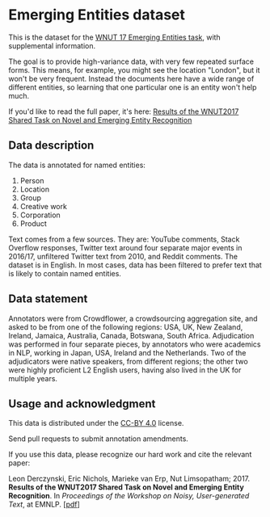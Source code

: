 # Emerging Entities dataset

This is the dataset for the [WNUT 17 Emerging Entities task](https://noisy-text.github.io/2017/emerging-rare-entities.html), with supplemental information. 

The goal is to provide high-variance data, with very few repeated surface forms. This means, for example, you might see the location "London", but it won't be very frequent. Instead the documents here have a wide range of different entities, so learning that one particular one is an entity won't help much. 

If you'd like to read the full paper, it's here: [Results of the WNUT2017 Shared Task on Novel and Emerging Entity Recognition](http://www.derczynski.com/sheffield/papers/emerging-wnut.pdf)

## Data description

The data is annotated for named entities: 

1. Person
1. Location
1. Group
1. Creative work
1. Corporation
1. Product

Text comes from a few sources. They are: YouTube comments, Stack Overflow responses, Twitter text around four separate major events in 2016/17, unfiltered Twitter text from 2010, and Reddit comments. The dataset is in English. In most cases, data has been filtered to prefer text that is likely to contain named entities.

## Data statement

Annotators were from Crowdflower, a crowdsourcing aggregation site, and asked to be from one of the following regions: USA, UK, New Zealand, Ireland, Jamaica, Australia, Canada, Botswana, South Africa. Adjudication was performed in four separate pieces, by annotators who were academics in NLP, working in Japan, USA, Ireland and the Netherlands. Two of the adjudicators were native speakers, from different regions; the other two were highly proficient L2 English users, having also lived in the UK for multiple years.

## Usage and acknowledgment

This data is distributed under the [CC-BY 4.0](https://creativecommons.org/licenses/by/4.0/) license.

Send pull requests to submit annotation amendments.

If you use this data, please recognize our hard work and cite the relevant paper:

Leon Derczynski, Eric Nichols, Marieke van Erp, Nut Limsopatham; 2017. **Results of the WNUT2017 Shared Task on Novel and Emerging Entity Recognition**. In *Proceedings of the Workshop on Noisy, User-generated Text*, at EMNLP. [[pdf](http://noisy-text.github.io/2017/pdf/WNUT18.pdf)]


